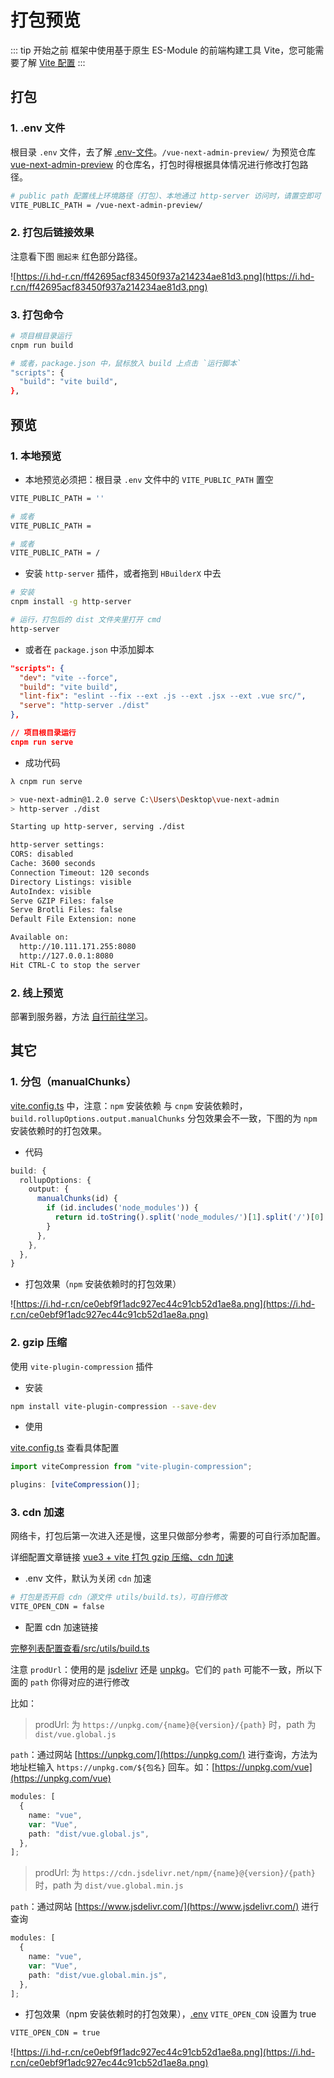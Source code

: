 # 打包预览

::: tip 开始之前
框架中使用基于原生 ES-Module 的前端构建工具 Vite，您可能需要了解 [Vite 配置](https://vitejs.cn/config/)
:::

## 打包

### 1. .env 文件

根目录 `.env` 文件，去了解 [.env-文件](/config/server/#env-文件)。`/vue-next-admin-preview/` 为预览仓库 [vue-next-admin-preview](https://gitee.com/lyt-top/vue-next-admin-preview) 的仓库名，打包时得根据具体情况进行修改打包路径。

```bash
# public path 配置线上环境路径（打包）、本地通过 http-server 访问时，请置空即可
VITE_PUBLIC_PATH = /vue-next-admin-preview/
```

### 2. 打包后链接效果

注意看下图 `圈起来` 红色部分路径。

<div class="img-style-100">

![https://i.hd-r.cn/ff42695acf83450f937a214234ae81d3.png](https://i.hd-r.cn/ff42695acf83450f937a214234ae81d3.png)

</div>

### 3. 打包命令

```bash
# 项目根目录运行
cnpm run build

# 或者，package.json 中，鼠标放入 build 上点击 `运行脚本`
"scripts": {
  "build": "vite build",
},
```

## 预览

### 1. 本地预览

- 本地预览必须把：根目录 `.env` 文件中的 `VITE_PUBLIC_PATH` 置空

```bash
VITE_PUBLIC_PATH = ''

# 或者
VITE_PUBLIC_PATH =

# 或者
VITE_PUBLIC_PATH = /
```

- 安装 `http-server` 插件，或者拖到 `HBuilderX` 中去

```bash
# 安装
cnpm install -g http-server

# 运行，打包后的 dist 文件夹里打开 cmd
http-server
```

- 或者在 `package.json` 中添加脚本

```json {5}
"scripts": {
  "dev": "vite --force",
  "build": "vite build",
  "lint-fix": "eslint --fix --ext .js --ext .jsx --ext .vue src/",
  "serve": "http-server ./dist"
},

// 项目根目录运行
cnpm run serve
```

- 成功代码

```bash
λ cnpm run serve

> vue-next-admin@1.2.0 serve C:\Users\Desktop\vue-next-admin
> http-server ./dist

Starting up http-server, serving ./dist

http-server settings:
CORS: disabled
Cache: 3600 seconds
Connection Timeout: 120 seconds
Directory Listings: visible
AutoIndex: visible
Serve GZIP Files: false
Serve Brotli Files: false
Default File Extension: none

Available on:
  http://10.111.171.255:8080
  http://127.0.0.1:8080
Hit CTRL-C to stop the server
```

### 2. 线上预览

部署到服务器，方法 [自行前往学习](https://www.baidu.com/)。

## 其它

### 1. 分包（manualChunks）

[vite.config.ts](https://gitee.com/lyt-top/vue-next-admin/blob/master/vite.config.ts) 中，注意：`npm` 安装依赖 与 `cnpm` 安装依赖时，`build.rollupOptions.output.manualChunks` 分包效果会不一致，下图的为 `npm` 安装依赖时的打包效果。

- 代码

```ts {5-7}
build: {
  rollupOptions: {
    output: {
      manualChunks(id) {
        if (id.includes('node_modules')) {
          return id.toString().split('node_modules/')[1].split('/')[0].toString();
        }
      },
    },
  },
}
```

- 打包效果（`npm` 安装依赖时的打包效果）

<div class="img-style-100">

![https://i.hd-r.cn/ce0ebf9f1adc927ec44c91cb52d1ae8a.png](https://i.hd-r.cn/ce0ebf9f1adc927ec44c91cb52d1ae8a.png)

</div>

### 2. gzip 压缩

使用 `vite-plugin-compression` 插件

- 安装

```bash
npm install vite-plugin-compression --save-dev
```

- 使用

[vite.config.ts](https://gitee.com/lyt-top/vue-next-admin/blob/master/vite.config.ts) 查看具体配置

```ts
import viteCompression from "vite-plugin-compression";

plugins: [viteCompression()];
```

### 3. cdn 加速

网络卡，打包后第一次进入还是慢，这里只做部分参考，需要的可自行添加配置。

详细配置文章链接 [vue3 + vite 打包 gzip 压缩、cdn 加速](https://blog.csdn.net/qq_34450741/article/details/129766676)

- .env 文件，默认为关闭 `cdn` 加速

```bash
# 打包是否开启 cdn（源文件 utils/build.ts），可自行修改
VITE_OPEN_CDN = false
```

- 配置 cdn 加速链接

[完整列表配置查看/src/utils/build.ts](https://gitee.com/lyt-top/vue-next-admin/blob/master/src/utils/build.ts)

注意 `prodUrl`：使用的是 [jsdelivr](https://www.jsdelivr.com/) 还是 [unpkg](https://unpkg.com/)。它们的 `path` 可能不一致，所以下面的 `path` 你得对应的进行修改

比如：

> prodUrl: 为 `https://unpkg.com/{name}@{version}/{path}` 时，path 为 `dist/vue.global.js`

`path`：通过网站 [https://unpkg.com/](https://unpkg.com/) 进行查询，方法为地址栏输入 `https://unpkg.com/${包名}` 回车。如：[https://unpkg.com/vue](https://unpkg.com/vue)

```ts {5}
modules: [
  {
    name: "vue",
    var: "Vue",
    path: "dist/vue.global.js",
  },
];
```

> prodUrl: 为 `https://cdn.jsdelivr.net/npm/{name}@{version}/{path}` 时，path 为 `dist/vue.global.min.js`

`path`：通过网站 [https://www.jsdelivr.com/](https://www.jsdelivr.com/) 进行查询

```ts {5}
modules: [
  {
    name: "vue",
    var: "Vue",
    path: "dist/vue.global.min.js",
  },
];
```

- 打包效果（npm 安装依赖时的打包效果），[.env](https://gitee.com/lyt-top/vue-next-admin/blob/master/.env) `VITE_OPEN_CDN` 设置为 true

```bash
VITE_OPEN_CDN = true
```

<div class="img-style-100">

![https://i.hd-r.cn/ce0ebf9f1adc927ec44c91cb52d1ae8a.png](https://i.hd-r.cn/ce0ebf9f1adc927ec44c91cb52d1ae8a.png)

</div>
